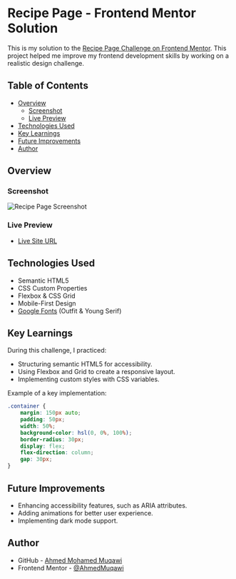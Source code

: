 # Recipe Page - Frontend Mentor Solution

This is my solution to the [Recipe Page Challenge on Frontend Mentor](https://www.frontendmentor.io/challenges/recipe-page-KiTsR8QQKm). This project helped me improve my frontend development skills by working on a realistic design challenge.

## Table of Contents

-   [Overview](#overview)
    -   [Screenshot](#screenshot)
    -   [Live Preview](#live-preview)
-   [Technologies Used](#technologies-used)
-   [Key Learnings](#key-learnings)
-   [Future Improvements](#future-improvements)
-   [Author](#author)

## Overview

### Screenshot

![Recipe Page Screenshot](./screenshot.jpg)

### Live Preview

-   [Live Site URL](https://your-live-site-url.com)

## Technologies Used

-   Semantic HTML5
-   CSS Custom Properties
-   Flexbox & CSS Grid
-   Mobile-First Design
-   [Google Fonts](https://fonts.google.com/) (Outfit & Young Serif)

## Key Learnings

During this challenge, I practiced:

-   Structuring semantic HTML5 for accessibility.
-   Using Flexbox and Grid to create a responsive layout.
-   Implementing custom styles with CSS variables.

Example of a key implementation:

```css
.container {
    margin: 150px auto;
    padding: 50px;
    width: 50%;
    background-color: hsl(0, 0%, 100%);
    border-radius: 30px;
    display: flex;
    flex-direction: column;
    gap: 30px;
}
```

## Future Improvements

-   Enhancing accessibility features, such as ARIA attributes.
-   Adding animations for better user experience.
-   Implementing dark mode support.

## Author

-   GitHub - [Ahmed Mohamed Muqawi](https://github.com/AhmedMuqawi)
-   Frontend Mentor - [@AhmedMuqawi](https://www.frontendmentor.io/profile/AhmedMuqawi)
